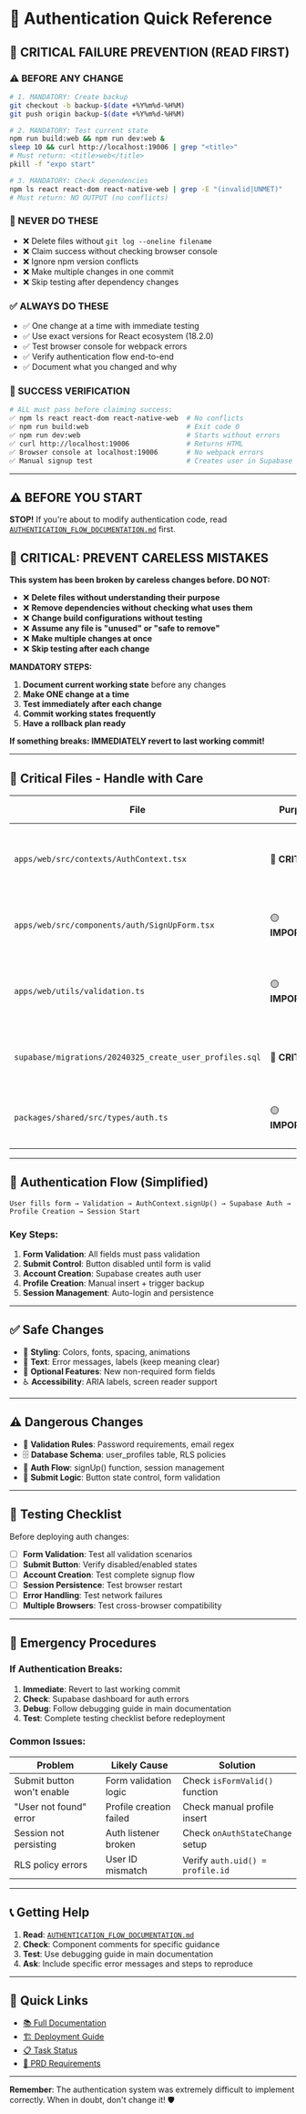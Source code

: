 # 🔐 Authentication Quick Reference

## 🚨 **CRITICAL FAILURE PREVENTION (READ FIRST)**

### **⚠️ BEFORE ANY CHANGE**
```bash
# 1. MANDATORY: Create backup
git checkout -b backup-$(date +%Y%m%d-%H%M)
git push origin backup-$(date +%Y%m%d-%H%M)

# 2. MANDATORY: Test current state
npm run build:web && npm run dev:web &
sleep 10 && curl http://localhost:19006 | grep "<title>"
# Must return: <title>web</title>
pkill -f "expo start"

# 3. MANDATORY: Check dependencies
npm ls react react-dom react-native-web | grep -E "(invalid|UNMET)"
# Must return: NO OUTPUT (no conflicts)
```

### **🔴 NEVER DO THESE**
- ❌ Delete files without `git log --oneline filename`
- ❌ Claim success without checking browser console
- ❌ Ignore npm version conflicts
- ❌ Make multiple changes in one commit
- ❌ Skip testing after dependency changes

### **✅ ALWAYS DO THESE**
- ✅ One change at a time with immediate testing
- ✅ Use exact versions for React ecosystem (18.2.0)
- ✅ Test browser console for webpack errors
- ✅ Verify authentication flow end-to-end
- ✅ Document what you changed and why

### **🧪 SUCCESS VERIFICATION**
```bash
# ALL must pass before claiming success:
✅ npm ls react react-dom react-native-web  # No conflicts
✅ npm run build:web                        # Exit code 0
✅ npm run dev:web                          # Starts without errors
✅ curl http://localhost:19006              # Returns HTML
✅ Browser console at localhost:19006       # No webpack errors
✅ Manual signup test                       # Creates user in Supabase
```

---

## ⚠️ **BEFORE YOU START**

**STOP!** If you're about to modify authentication code, read [`AUTHENTICATION_FLOW_DOCUMENTATION.md`](./AUTHENTICATION_FLOW_DOCUMENTATION.md) first.

## 🚨 **CRITICAL: PREVENT CARELESS MISTAKES**

**This system has been broken by careless changes before. DO NOT:**

- ❌ **Delete files without understanding their purpose**
- ❌ **Remove dependencies without checking what uses them**
- ❌ **Change build configurations without testing**
- ❌ **Assume any file is "unused" or "safe to remove"**
- ❌ **Make multiple changes at once**
- ❌ **Skip testing after each change**

**MANDATORY STEPS:**
1. **Document current working state** before any changes
2. **Make ONE change at a time**
3. **Test immediately after each change**
4. **Commit working states frequently**
5. **Have a rollback plan ready**

**If something breaks: IMMEDIATELY revert to last working commit!**

---

## 🚨 **Critical Files - Handle with Care**

| File | Purpose | Risk Level | Notes |
|------|---------|------------|-------|
| `apps/web/src/contexts/AuthContext.tsx` | 🔴 **CRITICAL** | **HIGH** | Core auth logic - breaking changes affect entire app |
| `apps/web/src/components/auth/SignUpForm.tsx` | 🟡 **IMPORTANT** | **MEDIUM** | User registration - validation logic is critical |
| `apps/web/utils/validation.ts` | 🟡 **IMPORTANT** | **MEDIUM** | Form security - relaxing rules weakens security |
| `supabase/migrations/20240325_create_user_profiles.sql` | 🔴 **CRITICAL** | **HIGH** | Database schema - changes require migration |
| `packages/shared/src/types/auth.ts` | 🟡 **IMPORTANT** | **MEDIUM** | Type definitions - changes break components |

---

## 🔄 **Authentication Flow (Simplified)**

```
User fills form → Validation → AuthContext.signUp() → Supabase Auth → Profile Creation → Session Start
```

### **Key Steps:**
1. **Form Validation**: All fields must pass validation
2. **Submit Control**: Button disabled until form is valid
3. **Account Creation**: Supabase creates auth user
4. **Profile Creation**: Manual insert + trigger backup
5. **Session Management**: Auto-login and persistence

---

## ✅ **Safe Changes**

- 🎨 **Styling**: Colors, fonts, spacing, animations
- 📝 **Text**: Error messages, labels (keep meaning clear)
- 🔧 **Optional Features**: New non-required form fields
- ♿ **Accessibility**: ARIA labels, screen reader support

---

## ⚠️ **Dangerous Changes**

- 🔐 **Validation Rules**: Password requirements, email regex
- 🗄️ **Database Schema**: user_profiles table, RLS policies
- 🔄 **Auth Flow**: signUp() function, session management
- 🎯 **Submit Logic**: Button state control, form validation

---

## 🧪 **Testing Checklist**

Before deploying auth changes:

- [ ] **Form Validation**: Test all validation scenarios
- [ ] **Submit Button**: Verify disabled/enabled states
- [ ] **Account Creation**: Test complete signup flow
- [ ] **Session Persistence**: Test browser restart
- [ ] **Error Handling**: Test network failures
- [ ] **Multiple Browsers**: Test cross-browser compatibility

---

## 🚨 **Emergency Procedures**

### **If Authentication Breaks:**

1. **Immediate**: Revert to last working commit
2. **Check**: Supabase dashboard for auth errors
3. **Debug**: Follow debugging guide in main documentation
4. **Test**: Complete testing checklist before redeployment

### **Common Issues:**

| Problem | Likely Cause | Solution |
|---------|--------------|----------|
| Submit button won't enable | Form validation logic | Check `isFormValid()` function |
| "User not found" error | Profile creation failed | Check manual profile insert |
| Session not persisting | Auth listener broken | Check `onAuthStateChange` setup |
| RLS policy errors | User ID mismatch | Verify `auth.uid() = profile.id` |

---

## 📞 **Getting Help**

1. **Read**: [`AUTHENTICATION_FLOW_DOCUMENTATION.md`](./AUTHENTICATION_FLOW_DOCUMENTATION.md)
2. **Check**: Component comments for specific guidance
3. **Test**: Use debugging guide in main documentation
4. **Ask**: Include specific error messages and steps to reproduce

---

## 🔗 **Quick Links**

- [📚 Full Documentation](./AUTHENTICATION_FLOW_DOCUMENTATION.md)
- [🏗️ Deployment Guide](./DEPLOYMENT_LESSONS_LEARNED.md)
- [📋 Task Status](./tasks/tasks-prd-auth-flow.md)
- [🎯 PRD Requirements](./tasks/prd-auth-flow.md)

---

**Remember**: The authentication system was extremely difficult to implement correctly. When in doubt, don't change it! 🛡️
